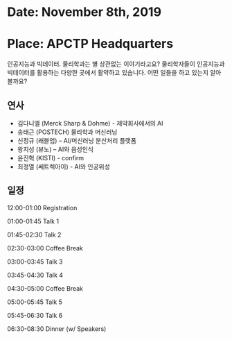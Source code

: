 # Date: November 8th, 2019
# Place: APCTP Headquarters

인공지능과 빅데이터. 물리학과는 별 상관없는 이야기라고요? 물리학자들이 인공지능과 빅데이터를 활용하는 다양한 곳에서 활약하고 있습니다. 어떤 일들을 하고 있는지 알아볼까요?

## 연사
* 김다니엘 (Merck Sharp & Dohme) - 제약회사에서의 AI 
* 송태근 (POSTECH) 물리학과 머신러닝
* 신정규 (래블업) – AI/머신러닝 분산처리 플랫폼 
* 왕지성 (뷰노) – AI와 음성인식
* 윤진혁 (KISTI) - confirm
* 최정열 (쎄트렉아이) - AI와 인공위성 

## 일정
12:00-01:00 Registration

01:00-01:45 Talk 1

01:45-02:30 Talk 2

02:30-03:00 Coffee Break

03:00-03:45 Talk 3

03:45-04:30 Talk 4

04:30-05:00 Coffee Break

05:00-05:45 Talk 5

05:45-06:30 Talk 6

06:30-08:30 Dinner (w/ Speakers)
